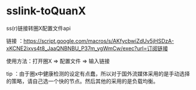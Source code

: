 # sslink-toQuanX

ss(r)链接转圈X配置文件api

链接 ：https://script.google.com/macros/s/AKfycbwiZdUv5jHSDzA-xKCNE2ixvs4t8_JaaQNBNBU_P37m_ygWmCw/exec?url=订阅链接

使用方法：打开圈X  => 配置文件 => 输入链接 

tip ：由于圈x中健康检测的设定有点蠢，所以对于国外流媒体采用的是手动选择的策略，请自己选一个快的节点。然后其他的采用的是负载均衡。

